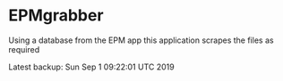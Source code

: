 # EPMgrabber
Using a database from the EPM app this application scrapes the files as required


Latest backup: Sun Sep 1 09:22:01 UTC 2019
